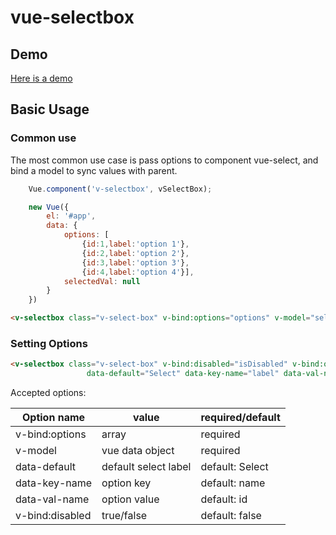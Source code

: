 # vue-selectbox

## Demo

[Here is a demo](https://cdn.rawgit.com/venmax/vue-selectbox/010954a2/selectbox.html)

## Basic Usage

### Common use 

The most common use case is pass options to component vue-select, and bind a model to sync values with parent.

```javascript
    Vue.component('v-selectbox', vSelectBox);

    new Vue({
        el: '#app',
        data: {
            options: [
                {id:1,label:'option 1'},
                {id:2,label:'option 2'},
                {id:3,label:'option 3'},
                {id:4,label:'option 4'}],
            selectedVal: null
        }
    })
```
```html
<v-selectbox class="v-select-box" v-bind:options="options" v-model="selectedVal"></v-selectbox>
```

### Setting Options
```html
<v-selectbox class="v-select-box" v-bind:disabled="isDisabled" v-bind:options="options" v-model="selectedVal"
                 data-default="Select" data-key-name="label" data-val-name="id"></v-selectbox>
```

Accepted options:

| Option name | value | required/default |
| ------| ------ | ------ |
| v-bind:options | array | required |
| v-model | vue data object | required |
| data-default | default select label | default: Select |
| data-key-name | option key | default: name | 
| data-val-name | option value | default: id |
| v-bind:disabled | true/false | default: false |
